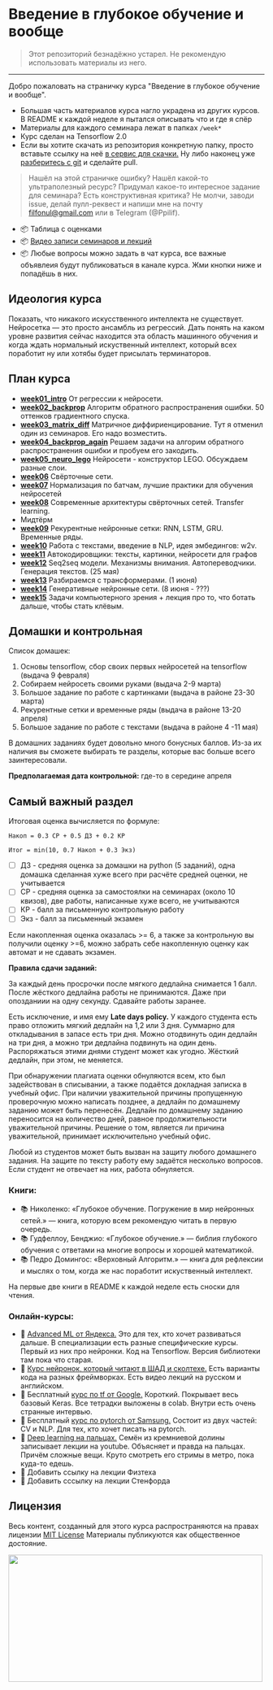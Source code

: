 # Введение в глубокое обучение и вообще

> Этот репозиторий безнадёжно устарел. Не рекомендую использовать материалы из него.

----------------------------

Добро пожаловать на страничку курса "Введение в глубокое обучение и вообще". 

- Большая часть материалов курса нагло украдена из других курсов. В README к каждой неделе я пытался описывать что и где я спёр
- Материалы для каждого семинара лежат в папках `/week*`
- Курс сделан на Tensorflow 2.0
- Если вы хотите скачать из репозитория конкретную папку, просто вставьте ссылку на неё [в сервис для скачки.](https://minhaskamal.github.io/DownGit/#/home) Ну либо наконец уже [разберитесь с git](https://githowto.com/ru) и сделайте pull. 

> Нашёл на этой страничке ошибку? Нашёл какой-то ультраполезный ресурс? Придумал какое-то интересное задание для семинара? Есть конструктивная критика? Не молчи, заводи issue, делай пулл-реквест и напиши мне на почту filfonul@gmail.com или в Telegram (@Ppilif). 

- 📦 Таблица с оценками
- 📦 [Видео записи семинаров и лекций](https://www.youtube.com/watch?v=B_ska8RniOk&list=PLNKXA-74YGLi1CwK4f4w6Gf595D2Xi1k9)
- 📦 Любые вопросы можно задать в чат курса, все важные объявлеия будут публиковаться в канале курса. Жми кнопки ниже и попадёшь в них.

## Идеология курса 

Показать, что никакого искусственного интеллекта не существует. Нейросетка — это просто ансамбль из регрессий. Дать понять на каком уровне развития сейчас находится эта область машинного обучения и когда ждать нормальный искуственный интеллект, который всех поработит ну или хотябы будет присылать терминаторов.

## План курса

- [__week01_intro__](./week01_intro) От регрессии к нейросети.
- [__week02_backprop__](./week02_backprop) Алгоритм обратного распространения ошибки. 50 оттенков градиентного спуска.
- [__week03_matrix_diff__](./week03_matrix_diff) Матричное диффириенцирование. Тут я отменил один из семинаров. Его надо возместить.
- [__week04_backprop_again__](./week04_backprop_again) Решаем задачи на алгорим обратного распространения ошибки и пробуем его закодить.  
- [__week05_neuro_lego__](./week05_neuro_lego) Нейросети - конструктор LEGO. Обсуждаем разные слои. 
- [__week06__](./week06_conv_nets) Свёрточные сети.
- [__week07__](./week07_evrist) Нормализация по батчам, лучшие практики для обучения нейросетей
- [__week08__](./week08_modern_conv_nets) Современные архитектуры свёрточных сетей. Transfer learning.
- Мидтёрм
- [__week09__](./week09_rnn) Рекурентные нейронные сетки: RNN, LSTM, GRU. Временные ряды. 
- [__week10__](./week10_nlp_w2v) Работа с текстами, введение в NLP, идея эмбедингов: w2v.
- [__week11__](./week11_autoencoders) Автокодировщики: тексты, картинки, нейросети для графов 
- [__week12__](./week12_seq2seq) Seq2seq модели. Механизмы внимания. Автопереводчики. Генерация текстов. (25 мая)
- [__week13__](./week13_transformers_and_GPT) Разбираемся с трансформерами. (1 июня)
- [__week14__](./week14_gans) Генеративные нейронные сети.  (8 июня - ???) 
- [__week15__](./week15_fun) Задачи компьютерного зрения + лекция про то, что ботать дальше, чтобы стать клёвым.



## Домашки и контрольная 

Список домашек: 

1. Основы tensorflow, сбор своих первых нейросетей на tensorflow (выдача 9 февраля)
2. Собираем нейросеть своими руками (выдача 2-9 марта)
3. Большое задание по работе с картинками (выдача в районе 23-30 марта)
4. Рекурентные сетки и временные ряды (выдача в районе 13-20 апреля)
5. Большое задание по работе с текстами (выдача в районе 4 -11 мая)

В домашних заданиях будет довольно много бонусных баллов. Из-за их наличия вы сможете выбирать те разделы, которые вас больше всего заинтересовали. 


__Предполагаемая дата контрольной:__  где-то в середине апреля


## Самый важный раздел 

Итоговая оценка вычисляется по формуле: 

```
Накоп = 0.3 СР + 0.5 ДЗ + 0.2 КР 

Итог = min(10, 0.7 Накоп + 0.3 Экз)
```

- [ ] ДЗ - средняя оценка за домашки на python (5 заданий), одна домашка сделанная хуже всего при расчёте средней оценки, не учитывается
- [ ] СР - средняя оценка за самостоялки на семинарах (около 10 квизов), две работы, написанные хуже всего, не учитываются
- [ ] КР - балл за письменную контрольную работу
- [ ] Экз - балл за письменный экзамен

Если накопленная оценка оказалась >= 6, а также за контрольную вы получили оценку >=6, можно забрать себе накопленную оценку как автомат и не сдавать экзамен. 


__Правила сдачи заданий:__ 

За каждый день просрочки после мягкого дедлайна снимается 1 балл. После жёсткого дедлайна работы не принимаются. Даже при опозданиии на одну секунду. Сдавайте работы заранее. 

Есть исключение, и имя ему __Late days policy.__ У каждого студента есть право отложить мягкий дедлайн на 1,2 или 3 дня. Суммарно для откладывания в запасе есть три дня. Можно отодвинуть один дедлайн на три дня, а можно три дедлайна подвинуть на один день. Распоряжаться этими днями студент может как угодно. Жёсткий дедлайн, при этом, не меняется. 

При обнаружении плагиата оценки обнуляются всем, кто был задействован в списывании, а также подаётся докладная записка в учебный офис. При наличии уважительной причины пропущенную проверочную можно написать позднее, а дедлайн по домашнему заданию может быть перенесён. Дедлайн по домашнему заданию переносится на количество дней, равное продолжительности уважительной причины. Решение о том, является ли причина уважительной, принимает исключительно учебный офис. 

Любой из студентов может быть вызван на защиту любого домашнего задания. На защите по тексту работу ему задаётся несколько вопросов. Если студент не отвечает на них, работа обнуляется.

### Книги:

- 📚 Николенко: «Глубокое обучение. Погружение в мир нейронных сетей.» — книга, которую всем рекомендую читать в первую очередь.
- 📚 Гудфеллоу, Бенджио: «Глубокое обучение.» — библия глубокого обучения с ответами на многие вопросы и хорошей математикой.
- 📚 Педро Домингос: «Верховный Алгоритм.» — книга для рефлексии и мыслях о том, когда же нас поработит искуственный интеллект.

На первые две книги в README к каждой неделе есть сноски для чтения. 


### Онлайн-курсы:

- 🤖 [Advanced ML от Яндекса.](https://www.coursera.org/specializations/aml) Это для тех, кто хочет развиваться дальше. В специализации есть разные специфические курсы. Первый из них про нейронки. Код на Tensorflow. Версия библиотеки там пока что старая.
- 🤖 [Курс нейронок, который читают в ШАД и сколтехе.](https://github.com/yandexdataschool/Practical_DL/tree/master)  Есть варианты кода на разных фреймворках. Есть видео лекций на русском и английском.
- 🤖 Бесплатный [курс по tf от Google.](https://www.udacity.com/course/intro-to-tensorflow-for-deep-learning--ud187) Короткий. Покрывает весь базовый Keras. Все тетрадки выложены в colab. Внутри есть очень странные интервью.  
- 🤖 Бесплатный [курс по pytorch от Samsung.](https://stepik.org/course/50352/syllabus)  Состоит из двух частей: CV и NLP. Для тех, кто хочет писать на pytorch.
- 🤖 [Deep learning на пальцах.](https://dlcourse.ai) Семён из кремниевой долины записывает лекции на youtube. Объясняет и правда на пальцах. Причём сложные вещи. Круто смотреть его стримы в метро, пока куда-то едешь. 
- 🤖 Добавить ссылку на лекции Физтеха
- 🤖 Добавить сссылку на лекции Стенфорда 


## Лицензия

Весь контент, созданный для этого курса распространяются на правах лицензии [MIT License](https://github.com/hse-econ-data-science/dap_2020_fall/blob/master/LICENSE) Материалы публикуются как общественное достояние.

<img align="center" src="http://www.roundcrisis.com/presentations/ndc-oslo/images/legos.jpg" height="250" width="500">
<br>
<br>



